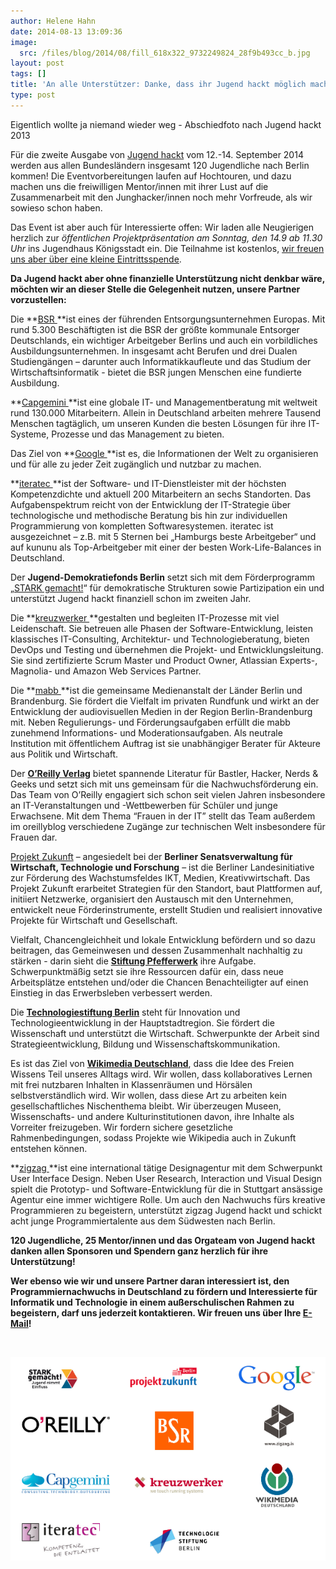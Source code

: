 ```yaml
---
author: Helene Hahn
date: 2014-08-13 13:09:36
image:
  src: /files/blog/2014/08/fill_618x322_9732249824_28f9b493cc_b.jpg
layout: post
tags: []
title: 'An alle Unterstützer: Danke, dass ihr Jugend hackt möglich macht!'
type: post
---
```


 Eigentlich wollte ja niemand wieder weg - Abschiedfoto nach Jugend hackt 2013

Für die zweite Ausgabe von [Jugend hackt](http://jugendhackt.de/) vom 12.-14. September 2014 werden aus allen Bundesländern insgesamt 120 Jugendliche nach Berlin kommen! Die Eventvorbereitungen laufen auf Hochtouren, und dazu machen uns die freiwilligen Mentor/innen mit ihrer Lust auf die Zusammenarbeit mit den Junghacker/innen noch mehr Vorfreude, als wir sowieso schon haben.

Das Event ist aber auch für Interessierte offen: Wir laden alle Neugierigen herzlich zur _öffentlichen Projektpräsentation am Sonntag, den 14.9 ab 11.30 Uhr_ ins Jugendhaus Königsstadt ein. Die Teilnahme ist kostenlos, [wir freuen uns aber über eine kleine Eintrittsspende](https://www.betterplace.org/de/projects/19214-jugend-hackt-forderprogramm-fur-programmierbegeisterte-jugendliche).

**Da Jugend hackt aber ohne finanzielle Unterstützung nicht denkbar wäre, möchten wir an dieser Stelle die Gelegenheit nutzen, unsere Partner vorzustellen:**

Die **[BSR ](http://www.bsr.de/)**ist eines der führenden Entsorgungsunternehmen Europas. Mit rund 5.300 Beschäftigten ist die BSR der größte kommunale Entsorger Deutschlands, ein wichtiger Arbeitgeber Berlins und auch ein vorbildliches Ausbildungsunternehmen. In insgesamt acht Berufen und drei Dualen Studiengängen – darunter auch Informatikkaufleute und das Studium der Wirtschaftsinformatik - bietet die BSR jungen Menschen eine fundierte Ausbildung.

**[Capgemini ](http://www.de.capgemini.com/)**ist eine globale IT- und Managementberatung mit weltweit rund 130.000 Mitarbeitern. Allein in Deutschland arbeiten mehrere Tausend Menschen tagtäglich, um unseren Kunden die besten Lösungen für ihre IT-Systeme, Prozesse und das Management zu bieten.

Das Ziel von **[Google ](https://www.google.de/)**ist es, die Informationen der Welt zu organisieren und für alle zu jeder Zeit zugänglich und nutzbar zu machen.

**[iteratec ](http://iteratec.de/)**ist der Software- und IT-Dienstleister mit der höchsten Kompetenzdichte und aktuell 200 Mitarbeitern an sechs Standorten. Das Aufgabenspektrum reicht von der Entwicklung der IT-Strategie über technologische und methodische Beratung bis hin zur individuellen Programmierung von kompletten Softwaresystemen. iteratec ist ausgezeichnet – z.B. mit 5 Sternen bei „Hamburgs beste Arbeitgeber“ und auf kununu als Top-Arbeitgeber mit einer der besten Work-Life-Balances in Deutschland.

Der **Jugend-Demokratiefonds Berlin** setzt sich mit dem Förderprogramm „[STARK gemacht!](http://www.stark-gemacht.de/de/index.php)“ für demokratische Strukturen sowie Partizipation ein und unterstützt Jugend hackt finanziell schon im zweiten Jahr.

Die **[kreuzwerker ](http://kreuzwerker.de/)**gestalten und begleiten IT-Prozesse mit viel Leidenschaft. Sie betreuen alle Phasen der Software-Entwicklung, leisten klassisches IT-Consulting, Architektur- und Technologieberatung, bieten DevOps und Testing und übernehmen die Projekt- und Entwicklungsleitung. Sie sind zertifizierte Scrum Master und Product Owner, Atlassian Experts-, Magnolia- und Amazon Web Services Partner.

Die **[mabb ](http://www.mabb.de/)**ist die gemeinsame Medienanstalt der Länder Berlin und Brandenburg. Sie fördert die Vielfalt im privaten Rundfunk und wirkt an der Entwicklung der audiovisuellen Medien in der Region Berlin-Brandenburg mit. Neben Regulierungs- und Förderungsaufgaben erfüllt die mabb zunehmend Informations- und Moderationsaufgaben. Als neutrale Institution mit öffentlichem Auftrag ist sie unabhängiger Berater für Akteure aus Politik und Wirtschaft.

Der **[O’Reilly Verlag](http://www.oreilly.de/)** bietet spannende Literatur für Bastler, Hacker, Nerds & Geeks und setzt sich mit uns gemeinsam für die Nachwuchsförderung ein. Das Team von O’Reilly engagiert sich schon seit vielen Jahren insbesondere an IT-Veranstaltungen und -Wettbewerben für Schüler und junge Erwachsene. Mit dem Thema “Frauen in der IT” stellt das Team außerdem im oreillyblog verschiedene Zugänge zur technischen Welt insbesondere für Frauen dar.

[Projekt Zukunft](http://www.berlin.de/projektzukunft/) – angesiedelt bei der **Berliner Senatsverwaltung für Wirtschaft, Technologie und Forschung** – ist die Berliner Landesinitiative zur Förderung des Wachstumsfeldes IKT, Medien, Kreativwirtschaft. Das Projekt Zukunft erarbeitet Strategien für den Standort, baut Plattformen auf, initiiert Netzwerke, organisiert den Austausch mit den Unternehmen, entwickelt neue Förderinstrumente, erstellt Studien und realisiert innovative Projekte für Wirtschaft und Gesellschaft.

Vielfalt, Chancengleichheit und lokale Entwicklung befördern und so dazu beitragen, das Gemeinwesen und dessen Zusammenhalt nachhaltig zu stärken - darin sieht die **[Stiftung Pfefferwerk](http://www.stpw.org)** ihre Aufgabe. Schwerpunktmäßig setzt sie ihre Ressourcen dafür ein, dass neue Arbeitsplätze entstehen und/oder die Chancen Benachteiligter auf einen Einstieg in das Erwerbsleben verbessert werden.

Die **[Technologiestiftung Berlin](http://www.tsb-berlin.de/)** steht für Innovation und Technologieentwicklung in der Hauptstadtregion. Sie fördert die Wissenschaft und unterstützt die Wirtschaft. Schwerpunkte der Arbeit sind Strategieentwicklung, Bildung und Wissenschaftskommunikation.

Es ist das Ziel von **[Wikimedia Deutschland](http://wikimedia.de/wiki/Hauptseite)**, dass die Idee des Freien Wissens Teil unseres Alltags wird. Wir wollen, dass kollaboratives Lernen mit frei nutzbaren Inhalten in Klassenräumen und Hörsälen selbstverständlich wird. Wir wollen, dass diese Art zu arbeiten kein gesellschaftliches Nischenthema bleibt. Wir überzeugen Museen, Wissenschafts- und andere Kulturinstitutionen davon, ihre Inhalte als Vorreiter freizugeben. Wir fordern sichere gesetzliche Rahmenbedingungen, sodass Projekte wie Wikipedia auch in Zukunft entstehen können.

**[zigzag ](http://www.zigzag.is)**ist eine international tätige Designagentur mit dem Schwerpunkt User Interface Design. Neben User Research, Interaction und Visual Design spielt die Prototyp- und Software-Entwicklung für die in Stuttgart ansässige Agentur eine immer wichtigere Rolle. Um auch den Nachwuchs fürs kreative Programmieren zu begeistern, unterstützt zigzag Jugend hackt und schickt acht junge Programmiertalente aus dem Südwesten nach Berlin.

**120 Jugendliche, 25 Mentor/innen und das Orgateam von Jugend hackt danken allen Sponsoren und Spendern ganz herzlich für ihre Unterstützung!**

**Wer ebenso wie wir und unsere Partner daran interessiert ist, den Programmiernachwuchs in Deutschland zu fördern und Interessierte für Informatik und Technologie in einem außerschulischen Rahmen zu begeistern, darf uns jederzeit kontaktieren. Wir freuen uns über Ihre [E-Mail](mailto:info@jugendhackt.de)!**

 

![logos jh](/files/blog/2014/08/logos-jh.png)